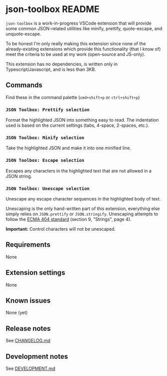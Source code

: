 # json-toolbox README

`json-toolbox` is a work-in-progress VSCode extension that will provide some
common JSON-related utilities like minify, prettify, quote-escape,
and unquote-escape.

To be honest I'm only really making this extension since none of the
already-existing extensions which provide this functionality (that I know of)
meet the criteria to be used at my work (open-source and JS-only).

This extension has no dependencies, is written only in Typescript/Javascript,
and is less than 3KB.

## Commands

Find these in the command palette (`cmd+shift+p` or `ctrl+shift+p`)

### `JSON Toolbox: Prettify selection`
Format the highlighted JSON into something easy to read. The indentation used is
based on the current settings (tabs, 4-space, 2-spaces, etc.).

### `JSON Toolbox: Minify selection`
Take the highlighted JSON and make it into one minified line.

### `JSON Toolbox: Escape selection`
Escapes any characters in the highlighted text that are not allowed in a JSON
string.

### `JSON Toolbox: Unescape selection`
Unescape any escape character sequences in the highlighted body of text.

Unescaping is the only hand-written part of this extension, everything else
simply relies on `JSON.prettify` or `JSON.stringify`. Unescaping attempts to
follow the [ECMA 404 standard](https://ecma-international.org/wp-content/uploads/ECMA-404_2nd_edition_december_2017.pdf)
(section 9, "Strings", page 4).

**Important:** Control characters will not be unescaped.


## Requirements

None


## Extension settings

None


## Known issues

None (yet)


## Release notes

See [CHANGELOG.md](https://github.com/gspetrou/json-toolbox/blob/main/CHANGELOG.md)


## Development notes

See [DEVELOPMENT.md](https://github.com/gspetrou/json-toolbox/blob/main/DEVELOPMENT.md)

